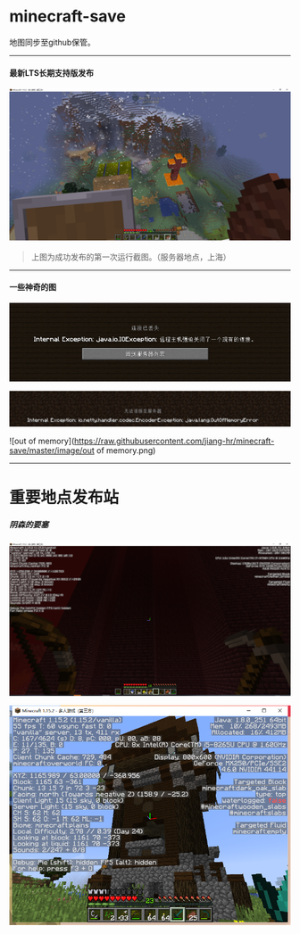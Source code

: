 # minecraft-save

地图同步至github保管。

------



#### 最新LTS长期支持版发布

![LTS](https://raw.githubusercontent.com/jiang-hr/minecraft-save/master/image/LTS.png)

> 上图为成功发布的第一次运行截图。（服务器地点，上海）



------

#### 一些神奇的图



![IOException](https://raw.githubusercontent.com/jiang-hr/minecraft-save/master/image/IOException.png)



![netty](https://raw.githubusercontent.com/jiang-hr/minecraft-save/master/image/netty.png)



![out of memory](https://raw.githubusercontent.com/jiang-hr/minecraft-save/master/image/out of memory.png)



------

# 重要地点发布站



##### 阴森的要塞

![阴森的要塞](https://raw.githubusercontent.com/jiang-hr/minecraft-save/master/image/阴森的要塞.png)









![123](https://raw.githubusercontent.com/jiang-hr/minecraft-save/master/image/123.png)



